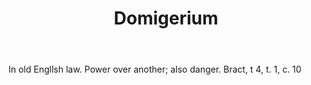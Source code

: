 ---
title: Domigerium
letter: D
permalink: "/definitions/bld-domigerium.html"
body: In old Engllsh law. Power over another; also danger. Bract, t 4, t. 1, c. 10
published_at: '2018-07-07'
source: Black's Law Dictionary 2nd Ed (1910)
layout: post
---